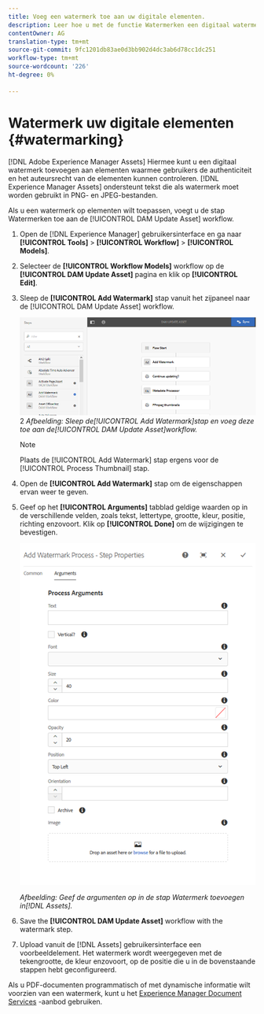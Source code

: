 ```yaml
---
title: Voeg een watermerk toe aan uw digitale elementen.
description: Leer hoe u met de functie Watermerken een digitaal watermerk aan elementen kunt toevoegen.
contentOwner: AG
translation-type: tm+mt
source-git-commit: 9fc1201db83ae0d3bb902d4dc3ab6d78cc1dc251
workflow-type: tm+mt
source-wordcount: '226'
ht-degree: 0%

---
```



# Watermerk uw digitale elementen {#watermarking}

[!DNL Adobe Experience Manager Assets] Hiermee kunt u een digitaal watermerk toevoegen aan elementen waarmee gebruikers de authenticiteit en het auteursrecht van de elementen kunnen controleren. [!DNL Experience Manager Assets] ondersteunt tekst die als watermerk moet worden gebruikt in PNG- en JPEG-bestanden.

Als u een watermerk op elementen wilt toepassen, voegt u de stap Watermerken toe aan de [!UICONTROL DAM Update Asset] workflow.

1. Open de [!DNL Experience Manager] gebruikersinterface en ga naar **[!UICONTROL Tools]** > **[!UICONTROL Workflow]** > **[!UICONTROL Models]**.
1. Selecteer de **[!UICONTROL Workflow Models]** workflow op de **[!UICONTROL DAM Update Asset]** pagina en klik op **[!UICONTROL Edit]**.

1. Sleep de **[!UICONTROL Add Watermark]** stap vanuit het zijpaneel naar de [!UICONTROL DAM Update Asset] workflow.

   ![Sleep de [!UICONTROL Add Watermark] stap en voeg deze toe aan de [!UICONTROL DAM Update Asset] workflow](assets/add_watermark_step_aem_assets.png)2
   *Afbeelding: Sleep de[!UICONTROL Add Watermark]stap en voeg deze toe aan de[!UICONTROL DAM Update Asset]workflow.*

   >[!NOTE]
   >
   >Plaats de [!UICONTROL Add Watermark] stap ergens voor de [!UICONTROL Process Thumbnail] stap.

1. Open de **[!UICONTROL Add Watermark]** stap om de eigenschappen ervan weer te geven.
1. Geef op het **[!UICONTROL Arguments]** tabblad geldige waarden op in de verschillende velden, zoals tekst, lettertype, grootte, kleur, positie, richting enzovoort. Klik op **[!UICONTROL Done]** om de wijzigingen te bevestigen.

   ![Geef de argumenten op in de stap Watermerk toevoegen in Elementen](assets/arguments_add_watermark_aem_assets.png)

   *Afbeelding: Geef de argumenten op in de stap Watermerk toevoegen in[!DNL Assets].*

1. Save the **[!UICONTROL DAM Update Asset]** workflow with the watermark step.
1. Upload vanuit de [!DNL Assets] gebruikersinterface een voorbeeldelement. Het watermerk wordt weergegeven met de tekengrootte, de kleur enzovoort, op de positie die u in de bovenstaande stappen hebt geconfigureerd.

Als u PDF-documenten programmatisch of met dynamische informatie wilt voorzien van een watermerk, kunt u het [Experience Manager Document Services](/help/forms/using/overview-aem-document-services.md) -aanbod gebruiken.
